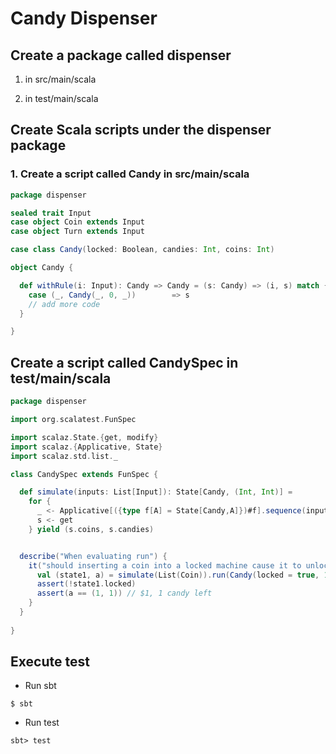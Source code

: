 # Candy Dispenser

## Create a package called dispenser 

 1. in src/main/scala
 
 2. in test/main/scala

## Create Scala scripts under the dispenser package

### 1. Create a script called Candy in src/main/scala 

```scala
package dispenser

sealed trait Input
case object Coin extends Input
case object Turn extends Input

case class Candy(locked: Boolean, candies: Int, coins: Int)

object Candy {

  def withRule(i: Input): Candy => Candy = (s: Candy) => (i, s) match {
    case (_, Candy(_, 0, _))        => s
    // add more code
  }

}
```

## Create a script called CandySpec in test/main/scala

```scala
package dispenser

import org.scalatest.FunSpec

import scalaz.State.{get, modify}
import scalaz.{Applicative, State}
import scalaz.std.list._

class CandySpec extends FunSpec {

  def simulate(inputs: List[Input]): State[Candy, (Int, Int)] =
    for {
      _ <- Applicative[({type f[A] = State[Candy,A]})#f].sequence(inputs.map(modify[Candy] _ compose Candy.withRule))
      s <- get
    } yield (s.coins, s.candies)


  describe("When evaluating run") {
    it("should inserting a coin into a locked machine cause it to unlock if there’s any candy left.") {
      val (state1, a) = simulate(List(Coin)).run(Candy(locked = true, 1, 0))
      assert(!state1.locked)
      assert(a == (1, 1)) // $1, 1 candy left
    }
  }
  
}
```

## Execute test


* Run sbt

```shell
$ sbt
```

* Run test

```shell
sbt> test 
```
